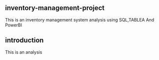 ## inventory-management-project
This is an inventory management system analysis using SQL,TABLEA And PowerBI
  
  
  ## introduction

  This is an analysis
  ![]()
